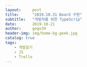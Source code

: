 ```yaml
---
layout:     post
title:      "2019.10.31 Board 구현"
subtitle:   "개발자를 위한 TypeScrip"
date:       2019-10-21
author:     gogoJH
header-img: img/home-bg-geek.jpg
catalog: true
tags:
    - 개발일기
    - JS
    - Trello
---
```

<!--stackedit_data:
eyJoaXN0b3J5IjpbLTYyMDg1ODg5N119
-->